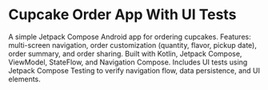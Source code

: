 # Cupcake Order App With UI Tests
A simple Jetpack Compose Android app for ordering cupcakes. Features: multi-screen navigation, order customization (quantity, flavor, pickup date), order summary, and order sharing. Built with Kotlin, Jetpack Compose, ViewModel, StateFlow, and Navigation Compose. Includes UI tests using Jetpack Compose Testing to verify navigation flow, data persistence, and UI elements.

